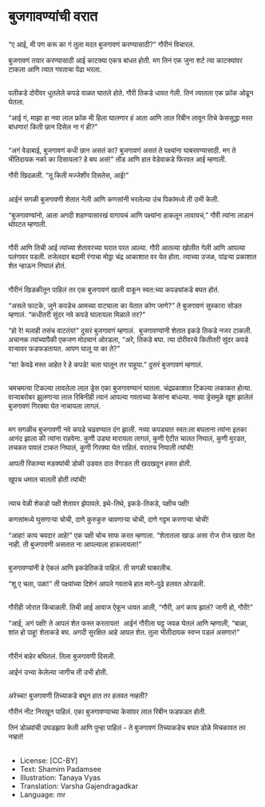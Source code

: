 # बुजगावण्यांची वरात

##
“ए आई, मी पण करू का गं तुला मदत बुजगावणं करण्यासाठी?” गौरीनं विचारलं. 

बुजगावणं तयार करण्यासाठी आई काटक्या एकत्र बांधत होती. मग तिनं एक जुना शर्ट त्या काटक्यांवर टाकला आणि त्यात गवताचा पेंढा भरला. 

##
पलीकडे दोरीवर धुतलेले कपडे वाळत घातले होते. गौरी तिकडे धावत गेली. तिनं त्यातला एक फ्रॉक ओढून घेतला. 

“आई गं, माझा हा नवा लाल फ्रॉक मी हिला घालणार हं आता आणि लाल रिबीन लावून तिचे केससुद्धा मस्त बांधणार! किती छान दिसेल ना गं ही?” 

##
“अगं वेडाबाई, बुजगावणं कधी छान असतं का? बुजगावणं असतं ते पक्ष्यांना घाबरवण्यासाठी. मग ते भीतिदायक नको का दिसायला? हे बघ असं!” तोंड आणि हात वेडेवाकडे फिरवत आई म्हणाली. 

गौरी खिदळली. “तू किती मज्जेशीर दिसतेस, आई!” 

##
आईनं सगळी बुजगावणी शेतात नेली आणि कणसांनी भरलेल्या उंच पिकांमध्ये ती उभी केली. 

“बुजगावण्यांनो, आता अगदी शहाण्यासारखं वागायचं आणि पक्ष्यांना हाकलून लावायचं,” गौरी त्यांना लाडानं थोपटत म्हणाली. 

##
गौरी आणि तिची आई त्यांच्या शेतावरच्या घरात परत आल्या. गौरी आतल्या खोलीत गेली आणि आपल्या पलंगावर पडली. तजेलदार बदामी रंगाचा मोठ्ठा चंद्र आकाशात वर येत होता. त्याच्या उजळ, पांढर्‍या प्रकाशात शेत न्हाऊन निघालं होतं. 

##
गौरीनं खिडकीतून पाहिलं तर एक बुजगावणं खाली वाकून स्वत:च्या कपड्यांकडे बघत होतं. 

“असले फाटके, जुने कपडेच आमच्या वाट्याला का येतात कोण जाणे?” ते बुजगावणं सुस्कारा सोडत म्हणालं. “कधीतरी सुंदर नवे कपडे घालायला मिळाले तर?” 

“हो रे! मलाही तसंच वाटतंय!” दुसरं बुजगावणं म्हणालं.  बुजगावण्यांनी शेतात इकडे तिकडे नजर टाकली. अचानक त्यांच्यापैकी एकजण मोठ्यानं ओरडला, “अरे, तिकडे बघा. त्या दोरीवरचे कितीतरी सुंदर कपडे वार्‍यावर फडफडतायत. आपण घालू या का ते?” 

“वा! केवढे मस्त आहेत रे हे कपडे! चला घालून तर पाहूया.” दुसरं बुजगावणं म्हणालं. 

##
चमचमत्या टिकल्या लावलेला लाल ड्रेस एका बुजगावण्यानं घातला. चंद्रप्रकाशात टिकल्या लकाकत होत्या. वार्‍याबरोबर झुलणार्‍या लाल रिबिनीही त्यानं आपल्या गवताच्या केसांना बांधल्या. नव्या ड्रेसमुळे खूश झालेलं बुजगावणं गिरक्या घेत नाचायला लागलं. 

##
मग सगळीच बुजगावणी नवे कपडे चढवण्यात दंग झाली. नव्या कपड्यात स्वत:ला बघताना त्यांना इतका आनंद झाला की त्यांना राहवेना. कुणी उड्या मारायला लागलं, कुणी ऐटीत चालत निघालं, कुणी मुरडत, लचकत पावलं टाकत निघालं, कुणी गिरक्या घेत राहिलं. वरातच निघाली त्यांची! 

आपली रिकाम्या मडक्यांची डोकी उडवत दात वेंगाडत ती खदखदून हसत होती. 

खूपच धमाल चालली होती त्यांची! 

##
त्याच वेळी शेकडो पक्षी शेतावर झेपावले. इथे-तिथे, इकडे-तिकडे, पक्षीच पक्षी! 

कणसांमध्ये घुसणार्‍या चोची, दाणे कुरुकुरु चावणार्‍या चोची, दाणे गट्टम करणार्‍या चोची! 

“आहा! काय चवदार आहे!” एक पक्षी चोच साफ करत म्हणाला. “शेतातला खाऊ असा रोज रोज खाता येत नाही. ती बुजगावणी असतात ना आपल्याला हाकलायला!” 

##
बुजगावण्यांनी हे ऐकलं आणि इकडेतिकडे पाहिलं. ती सगळी घाबरलीच. 

“शू ए चला, पळा!” ती पक्ष्यांच्या दिशेनं आपले गवताचे हात मागे-पुढे हलवत ओरडली. 

##
गौरीही जोरात किंचाळली. तिची आई आवाज ऐकून धावत आली, “गौरी, अगं काय झालं? जागी हो, गौरी!” 

“आई, अगं पक्षी! ते आपलं शेत फस्त करतायत!  आईनं गौरीला घट्ट जवळ घेतलं आणि म्हणाली, “बाळा, शांत हो पाहू! शेताकडे बघ. अगदी सुरक्षित आहे आपल शेत. तुला भीतीदायक स्वप्न पडलं असणार!” 

##
गौरीनं बाहेर बघितलं. तिला बुजगावणी दिसली.

आईनं उभ्या केलेल्या जागीच ती उभी होती. 

##
अरेच्चा! बुजगावणी तिच्याकडे बघून हात तर हलवत नव्हती? 

गौरीनं नीट निरखून पाहिलं. एका बुजगावण्याच्या केसांवर लाल रिबीन फडफडत होती. 

तिनं डोळ्यांची उघडझाप केली आणि पुन्हा पाहिलं - ते बुजगावणं तिच्याकडेच बघत डोळे मिचकावत तर नव्हतं! 

##
* License: [CC-BY]
* Text: Shamim Padamsee
* Illustration: Tanaya Vyas
* Translation: Varsha Gajendragadkar
* Language: mr
